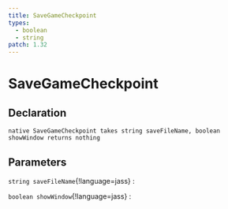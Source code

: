 ```yaml
---
title: SaveGameCheckpoint
types:
  - boolean
  - string
patch: 1.32
---
```


# SaveGameCheckpoint

## Declaration

```jass
native SaveGameCheckpoint takes string saveFileName, boolean showWindow returns nothing
```

## Parameters
`string saveFileName`{!language=jass}
: 

`boolean showWindow`{!language=jass}
: 
